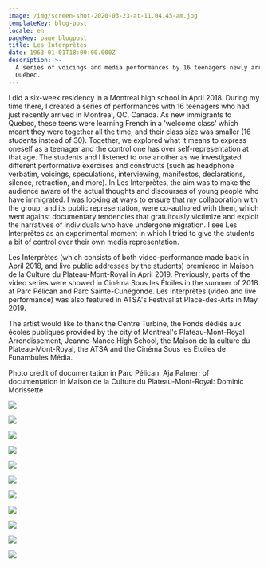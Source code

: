 ```yaml
---
image: /img/screen-shot-2020-03-23-at-11.04.45-am.jpg
templateKey: blog-post
locale: en
pageKey: page_blogpost
title: Les Interprètes
date: 1963-01-01T18:00:00.000Z
description: >-
  A series of voicings and media performances by 16 teenagers newly arrived to
  Québec.
---
```

I did a six-week residency in a Montreal high school in April 2018. During my time there, I created a series of performances with 16 teenagers who had just recently arrived in Montreal, QC, Canada. As new immigrants to Quebec, these teens were learning French in a 'welcome class' which meant they were together all the time, and their class size was smaller (16 students instead of 30). Together, we explored what it means to express oneself as a teenager and the control one has over self-representation at that age. The students and I listened to one another as we investigated different performative exercises and constructs (such as headphone verbatim, voicings, speculations, interviewing, manifestos, declarations, silence, retraction, and more). In Les Interprètes, the aim was to make the audience aware of the actual thoughts and discourses of young people who have immigrated. I was looking at ways to ensure that my collaboration with the group, and its public representation, were co-authored with them, which went against documentary tendencies that gratuitously victimize and exploit the narratives of individuals who have undergone migration. I see Les Interprètes as an experimental moment in which I tried to give the students a bit of control over their own media representation. 

Les Interprètes (which consists of both video-performance made back in April 2018, and live public addresses by the students) premiered in Maison de la Culture du Plateau-Mont-Royal in April 2019. Previously, parts of the video series were showed in Cinéma Sous les Étoiles in the summer of 2018 at Parc Pélican and Parc Sainte-Cunégonde. Les Interprètes (video and live performance) was also featured in ATSA's Festival at Place-des-Arts in May 2019. 

The artist would like to thank the Centre Turbine, the Fonds dédiés aux écoles publiques provided by the city of Montreal's Plateau-Mont-Royal Arrondissement, Jeanne-Mance High School, the Maison de la culture du Plateau-Mont-Royal, the ATSA and the Cinéma Sous les Étoiles de Funambules Média.

Photo credit of documentation in Parc Pélican: Aja Palmer; of documentation in Maison de la Culture du Plateau-Mont-Royal: Dominic Morissette

![](/img/screen-shot-2019-09-23-at-7.49.56-pm.png)

![](/img/p1160601.jpg)

![](/img/img_9456.jpg)

![](/img/screen-shot-2019-09-23-at-10.34.54-am.png)

![](/img/screen-shot-2019-09-23-at-10.31.28-am.png)

![](/img/screen-shot-2019-09-23-at-10.31.55-am.png)

![](/img/59273880_2814665381907494_561188084822048768_o.jpg)

![](/img/plamer-copy-2.jpg)

![](/img/palmer_7814.jpg)

![](/img/02_vm_les_interpretes.jpg)

![](/img/cse1.jpg)
